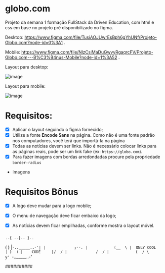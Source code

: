 # globo.com
Projeto da semana 1 formação FullStack da Driven Education, com html e css em base no projeto pré disponibilizado no figma.

Desktop: https://www.figma.com/file/TusiAOJUwrEsBph6gYhUNf/Projeto-Globo.com?node-id=0%3A1 .

Mobile: https://www.figma.com/file/NlzCsiMaDuGwvyRgaqrcFV/Projeto-Globo.com---B%C3%B4nus-Mobile?node-id=1%3A52 .

Layout para desktop: 

![image](https://user-images.githubusercontent.com/79346301/193954435-1eabc561-8a5c-426f-9462-d8a965ee8e3b.png)

Layout para mobile:

![image](https://user-images.githubusercontent.com/79346301/193954483-49e8d454-e0bf-4353-8ab9-148171bb95d8.png)



# Requisitos:

- [X]  Aplicar o layout seguindo o figma fornecido;
- [X]  Utilize a fonte **Encode Sans** na página. Como não é uma fonte padrão nos computadores, você terá que importá-la na página
- [X]  Todas as notícias devem ser links. Não é necessário colocar links para as páginas reais, pode ser um link fake (ex: `https://globo.com`).
- [X]  Para fazer imagens com bordas arredondadas procure pela propriedade `border-radius`
- Imagens

# Requisitos Bônus
 - [X] A logo deve mudar para a logo mobile;
 - [X] O menu de navegação deve ficar embaixo da logo;
 - [X]  As notícias devem ficar empilhadas, conforme mostra o layout móvel.




#####

  
      
    .-{ --}-- }-.
   (   )
   |`-.._____..-'|
   |             ;--.
   |            (__  \
   |  ONLY COOL  | )  )
   |    CODE     |/  /
   |             /  /
   |            (  /
   \             y'
    `-.._____..-'



##########
